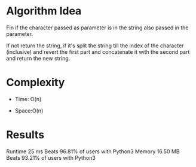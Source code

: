 # Algorithm Idea

Fin if the character passed as parameter is in the string also passed in the parameter.

If not return the string, if it's split the string till the index of the character (inclusive) and revert the first part and concatenate it with the second part and return the new string.

# Complexity

- Time: O(n)

- Space:O(n)

# Results

Runtime
25
ms
Beats
96.81%
of users with Python3
Memory
16.50
MB
Beats
93.21%
of users with Python3